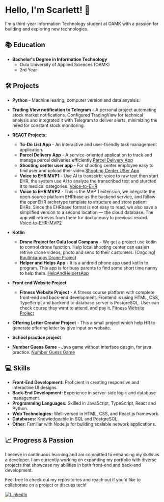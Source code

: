# Hello, I'm Scarlett! 👋

I'm a third-year Information Technology student at OAMK with a passion for building and exploring new technologies.

## 📚 Education
- **Bachelor's Degree in Information Technology**
  - Oulu University of Applied Sciences (OAMK)
  - 3rd Year

## 🛠️ Projects
- **Python** - Machine learing, computer version and data anyalsis.
- **Trading View notification to Telegram** - A personal project automating stock market notifications. Configured TradingView for technical analysis and integrated it with Telegram to deliver alerts, minimizing the need for constant stock monitoring.
- **REACT Projects:**
  - **To-Do List App** - An interactive and user-friendly task management application.
  - **Parcel Delivery App** - A service-oriented application to track and manage parcel deliveries efficiently.[Parcel Delivery App](https://github.com/ofiscarlett/parcelDeliveryApp)
  - **Shooting center user app** - For shooting center employee easy to find user and upload their video.[Shooting Center USer App](https://github.com/ofiscarlett/ruutikangas-userapp)
  - **Voice to EHR MVP1** - Use AI to transcirbt voice to raw text then start EHR, the system use AI to analyze the transcribed text and sturcted it to medical categories. [Voice-to-EHR](https://github.com/ofiscarlett/voice-to-ehr-teamwork)
  - **Voice to EHR MVP2** - This is the MVP 1 extension, we integrate the open-source platform EHRbase as the backend service,
and follow the openEHR archetype template to structure and store patient EHRs. Since the EHRbase format is not easy to read,
we also save a simplified version to a second location — the cloud database. The app will retrieves from there for doctor easy to previous record. [Voice-to-EHR-MVP2](https://github.com/ofiscarlett/voice-to-ehr-mvp2)
- **Kotlin** 
  - **Drone Project for Oulu local Company** - We get a project use kotlin to control drone function. Help local shooting center can easierr retrive drone videos, photo and send to their customers. (Ongoing) 
 [Ruutinkangas Drone Project](https://github.com/ofiscarlett/RuutikangasProject)
  - **Helper and Helps App** - It is a android phone app used kotlin to program. This app is for busy parents to find some short time nanny to help them. [HelpAndHelpersApp](https://github.com/MobileDevelopmentProject-Group2/HelpAndHelpersApp)

- **Front end Website Project**
  - **Fitness Website Project** - A fitness course platform with complete front-end and back-end development. Frontend is using HTML, CSS, TypeScript and backend to database server is PostgreSQL. User can check course they want to attend, and pay it.
  [Fitness Website Project](https://github.com/ofiscarlett/fitnessProject.git)
- **Offering Letter Creator Project** - This a small project which help HR to generate offering letter by give input on website. 

- **School practice project** 
- **Number Guess Game** - Java game without interface desgin, for java practice. [Number Guess Game](https://github.com/ofiscarlett/numberguess.git)



 


## 💻 Skills
- **Front-End Development:** Proficient in creating responsive and interactive UI designs.
- **Back-End Development:** Experience in server-side logic and database management.
- **Programming Languages:** Skilled in JavaScript, TypeScript, React and Python.
- **Web Technologies:** Well-versed in HTML, CSS, and React.js framework.
- **Databases:** Knowledgeable in SQL and PostgreSQL.
- **Other:** Familiar with Node.js for building scalable network applications.

## 📈 Progress & Passion
I believe in continuous learning and am committed to enhancing my skills as a developer. I am currently working on expanding my portfolio with diverse projects that showcase my abilities in both front-end and back-end development.

Feel free to check out my repositories and reach out if you'd like to collaborate on a project or discuss tech!


[![LinkedIn](https://www.linkedin.com/in/scarlett-shufen-cheng-7a78a678/)](https://www.linkedin.com/in/scarlett-shufen-cheng-7a78a678/)



